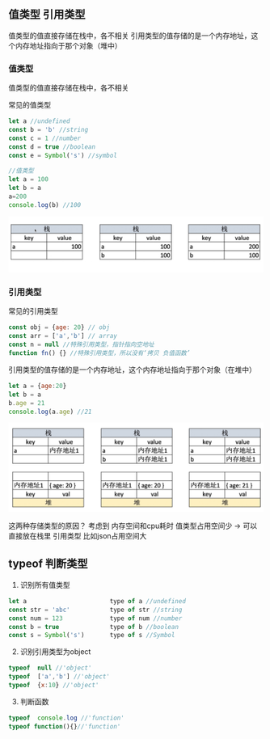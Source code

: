 ## 值类型 引用类型

值类型的值直接存储在栈中，各不相关
引用类型的值存储的是一个内存地址，这个内存地址指向于那个对象（堆中）

### 值类型

值类型的值直接存储在栈中，各不相关

常见的值类型
```js
let a //undefined
const b = 'b' //string
const c = 1 //number
const d = true //boolean
const e = Symbol('s') //symbol
```


```js
//值类型
let a = 100
let b = a
a=200
console.log(b) //100
```
![](../Images/值类型存放.png)


### 引用类型

常见的引用类型
```js
const obj = {age: 20} // obj
const arr = ['a','b'] // array
const n = null //特殊引用类型，指针指向空地址
function fn() {} //特殊引用类型，所以没有‘拷贝 负值函数’
```


引用类型的值存储的是一个内存地址，这个内存地址指向于那个对象（在堆中）
```js
let a = {age:20}
let b = a
b.age = 21
console.log(a.age) //21
```

![](../Images/引用类型存放.png)


这两种存储类型的原因？
考虑到 内存空间和cpu耗时
值类型占用空间少 -> 可以直接放在栈里
引用类型 比如json占用空间大


## typeof 判断类型

1. 识别所有值类型

```js
let a                       type of a //undefined
const str = 'abc'           type of str //string
const num = 123             type of num //number
const b = true              type of b //boolean
const s = Symbol('s')       type of s //Symbol
```

2. 识别引用类型为object
```js
typeof  null //'object'
typeof  ['a','b'] //'object'
typeof  {x:10} //'object'
```

3. 判断函数
```js
typeof  console.log //'function'
typeof function(){}//'function'
```
